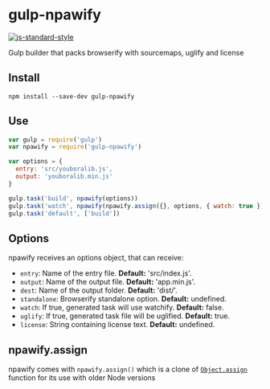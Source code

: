 # gulp-npawify
[![js-standard-style](https://img.shields.io/badge/code%20style-standard-brightgreen.svg)](http://standardjs.com)

Gulp builder that packs browserify with sourcemaps, uglify and license

## Install
```
npm install --save-dev gulp-npawify
```

## Use
```javascript
var gulp = require('gulp')
var npawify = require('gulp-npawify')

var options = {
  entry: 'src/youboralib.js',
  output: 'youboralib.min.js'
}

gulp.task('build', npawify(options))
gulp.task('watch', npawify(npawify.assign({}, options, { watch: true }))
gulp.task('default', ['build'])
```

## Options
npawify receives an options object, that can receive:

* `entry`: Name of the entry file. **Default:** 'src/index.js'.
* `output`: Name of the output file. **Default:** 'app.min.js'.
* `dest`: Name of the output folder. **Default:** 'dist/'.
* `standalone`: Browserify standalone option. **Default:** undefined.
* `watch`: If true, generated task will use watchify. **Default:** false.
* `uglify`: If true, generated task file will be uglified. **Default:** true.
* `license`: String containing license text. **Default:** undefined.

## npawify.assign
npawify comes with `npawify.assign()` which is a clone of
[`Object.assign`](https://developer.mozilla.org/en/docs/Web/JavaScript/Reference/Global_Objects/Object/assign)
function for its use with older Node versions
